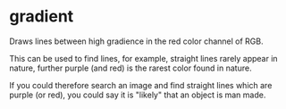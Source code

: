 gradient
========

Draws lines between high gradience in the red color channel of RGB.

This can be used to find lines, for example, straight lines rarely appear in nature,
further purple (and red) is the rarest color found in nature.

If you could therefore search an image and find straight lines which are purple (or red),
you could say it is "likely" that an object is man made.
